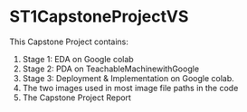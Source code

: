 # ST1CapstoneProjectVS

This Capstone Project contains:
1. Stage 1: EDA on Google colab 
2. Stage 2: PDA on TeachableMachinewithGoogle
3. Stage 3: Deployment & Implementation on Google colab.
4. The two images used in most image file paths in the code
5. The Capstone Project Report
